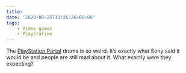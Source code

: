 ```yaml
---
title:
date: '2023-08-25T13:36:26+00:00'
tags:
    - Video games
    - PlayStation
---
```


The [PlayStation Portal](https://www.playstation.com/en-us/accessories/playstation-portal-remote-player/) drama is so weird. It’s exactly what Sony said it would be and people are still mad about it. What exactly were they expecting?
